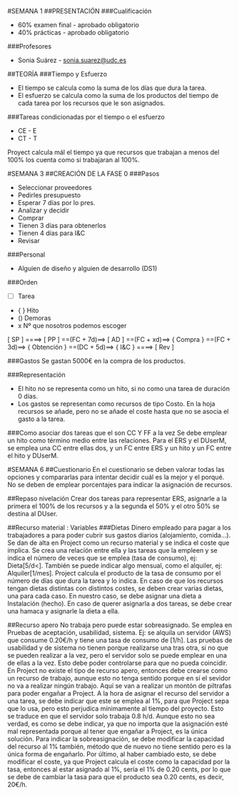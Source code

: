 
#SEMANA 1
##PRESENTACIÓN
###Cualificación
* 60% examen final - aprobado obligatorio
* 40% prácticas - aprobado obligatorio

###Profesores
* Sonia Suárez - sonia.suarez@udc.es

##TEORÍA
###Tiempo y Esfuerzo
* El tiempo se calcula como la suma de los días que dura la tarea.
* El esfuerzo se calcula como la suma de los productos del tiempo de cada tarea por los recursos que le son asignados.

###Tareas condicionadas por el tiempo o el esfuerzo
* CE - E
* CT - T

Proyect calcula mál el tiempo ya que recursos que trabajan a menos del 100% los cuenta como si trabajaran al 100%.

#SEMANA 3
##CREACIÓN DE LA FASE 0
###Pasos
* Seleccionar proveedores
* Pedirles presupuesto
* Esperar 7 días por lo pres.
* Analizar y decidir
* Comprar
* Tienen 3 días para obtenerlos
* Tienen 4 días para I&C
* Revisar

###Personal
* Alguien de diseño y alguien de desarrollo (DS1)

###Orden
* [ ] Tarea
* { } Hito
* () Demoras
* x Nº que nosotros podemos escoger

[ SP ] ====> [ PP ] ==(FC + 7d)==> [ AD ] ==(FC + xd)==> { Compra } ==(FC + 3d)==> { Obtención } ==(DC + 5d)==> { I&C } ====> [ Rev ]

###Gastos
Se gastan 5000€ en la compra de los productos.

###Representación
* El hito no se representa como un hito, si no como una tarea de duración 0 días.
* Los gastos se representan como recursos de tipo Costo. En la hoja recursos se añade, pero no se añade el coste hasta que no se asocia el gasto a la tarea.

###Como asociar dos tareas que el son CC Y FF a la vez
Se debe emplear un hito como término medio entre las relaciones. Para el ERS y el DUserM, se emplea una CC entre ellas dos, y un FC entre ERS y un hito y un FC entre el hito y DUserM.

#SEMANA 6
##Cuestionario
En el cuestionario se deben valorar todas las opciones y compararlas para intentar decidir cuál es la mejor y el porqué. No se deben de emplear porcentajes para indicar la asignación de recursos.

##Repaso nivelación
Crear dos tareas para representar ERS, asignarle a la primera el 100% de los recursos y a la segunda el 50% y el otro 50% se destina al DUser.

##Recurso material : Variables
###Dietas
Dinero empleado para pagar a los trabajadores a para poder cubrir sus gastos diarios (alojamiento, comida...).
Se dan de alta en Project como un recurso material y se indica el coste que implica.
Se crea una relación entre ella y las tareas que la empleen y se indica el número de veces que se emplea (tasa de consumo), ej: Dieta[5/d<]. También se puede indicar algo mensual, como el alquiler, ej: Alquiler[1/mes]. Project calcula el producto de la tasa de consumo por el número de días que dura la tarea y lo indica. En caso de que los recursos tengan dietas distintas con distintos costes, se deben crear varias dietas, una para cada caso. En nuestro caso, se debe asignar una dieta a Instalación (hecho). En caso de querer asignarla a dos tareas, se debe crear una hamaca y asignarle la dieta a ella.

##Recurso apero
No trabaja pero puede estar sobreasignado.
Se emplea en Pruebas de aceptación, usabilidad, sistema.
Ej: se alquila un servidor (AWS) que consume 0.20€/h y tiene una tasa de consumo de [1/h].
Las pruebas de usabilidad y de sistema no tienen porque realizarse una tras otra, si no que se pueden realizar a la vez, pero el servidor solo se puede emplear en una de ellas a la vez. Esto debe poder controlarse para que no pueda coincidir. En Project no existe el tipo de recurso apero, entonces debe crearse como un recurso de trabajo, aunque esto no tenga sentido porque en sí el sevidor no va a realizar ningún trabajo. Aquí se van a realizar un montón de piltrafas para poder engañar a Project. A la hora de asignar el recurso del servidor a una tarea, se debe indicar que este se emplea al 1%, para que Project sepa que lo usa, pero esto perjudica mínimamente al tiempo del proyecto. Esto se traduce en que el servidor solo trabaja 0.8 h/d. Aunque esto no sea verdad, es como se debe indicar, ya que no importa que la asignación esté mal representada porque al tener que engañar a Project, es la única solución. Para indicar la sobreasignación, se debe modificar la capacidad del recurso al 1% también, método que de nuevo no tiene sentido pero es la única forma de engañarlo. Por último, al haber cambiado esto, se debe modificar el coste, ya que Project calcula el coste como la capacidad por la tasa, entonces al estar asignado al 1%, sería el 1% de 0.20 cents, por lo que se debe de cambiar la tasa para que el producto sea 0.20 cents, es decir, 20€/h. 
